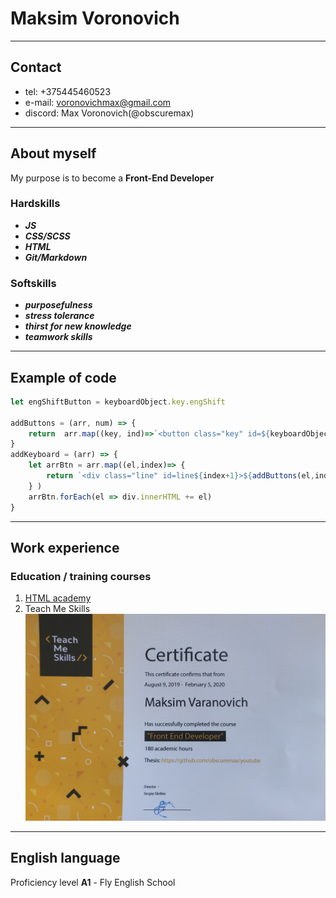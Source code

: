 # Maksim Voronovich
---
## Contact

- tel: +375445460523
- e-mail: voronovichmax@gmail.com
- discord: Max Voronovich(@obscuremax) 

---
## About myself

My purpose is to become a **Front-End Developer**

### Hardskills

- ***JS***
- ***CSS/SCSS***
- ***HTML***
- ***Git/Markdown***

### Softskills

- ___purposefulness___
- ___stress tolerance___
- ___thirst for new knowledge___
- ___teamwork skills___

---

## Example of code

~~~javascript
let engShiftButton = keyboardObject.key.engShift

addButtons = (arr, num) => {
	return  arr.map((key, ind)=>`<button class="key" id=${keyboardObject.id[num][ind]}>${key}</button>`).join("")
}
addKeyboard = (arr) => {
	let arrBtn = arr.map((el,index)=> {
		return `<div class="line" id=line${index+1}>${addButtons(el,index)}</div>`
	} )
	arrBtn.forEach(el => div.innerHTML += el)
}
~~~

---

## Work experience

### Education / training courses

1. [HTML academy](https://htmlacademy.ru/profile/id863723/achievements)
2. Teach Me Skills
![Teach Me Skills](./img/cert.jpg)

---

## English language
Proficiency level **A1** - Fly English School


